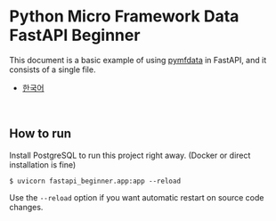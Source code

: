 # Python Micro Framework Data FastAPI Beginner

This document is a basic example of using [pymfdata](https://github.com/NEONKID/python-mf-data) in FastAPI, and it consists of a single file.

* [한국어](https://github.com/NEONKID/python-mf-data-example/blob/main/fastapi_beginner/README.ko.md)



<br />



## How to run

Install PostgreSQL to run this project right away. (Docker or direct installation is fine)

```shell
$ uvicorn fastapi_beginner.app:app --reload
```

Use the ```--reload``` option if you want automatic restart on source code changes.
